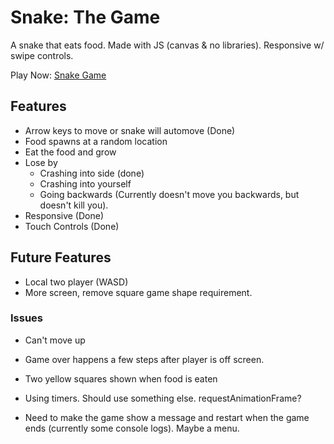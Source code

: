# Snake: The Game
A snake that eats food. Made with JS (canvas & no libraries). Responsive w/ swipe controls.

Play Now: [Snake Game](https://deepduggal.github.io/snake-game/src/index.html)

## Features
- Arrow keys to move or snake will automove (Done)
- Food spawns at a random location
- Eat the food and grow
- Lose by
  - Crashing into side (done)
  - Crashing into yourself
  - Going backwards (Currently doesn't move you backwards, but doesn't kill you).
- Responsive (Done)
- Touch Controls (Done)

## Future Features
- Local two player (WASD)
- More screen, remove square game shape requirement.

### Issues
- Can't move up
- Game over happens a few steps after player is off screen.
- Two yellow squares shown when food is eaten

- Using timers. Should use something else. requestAnimationFrame?
- Need to make the game show a message and restart when the game ends (currently some console logs). Maybe a menu.
